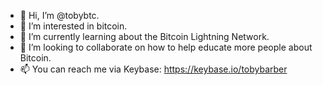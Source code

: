 - 👋 Hi, I’m @tobybtc.
- 👀 I’m interested in bitcoin.
- 🌱 I’m currently learning about the Bitcoin Lightning Network.
- 💞️ I’m looking to collaborate on how to help educate more people about Bitcoin.
- 📫 You can reach me via Keybase: https://keybase.io/tobybarber

<!---
tobybtc/tobybtc is a ✨ special ✨ repository because its `README.md` (this file) appears on your GitHub profile.
You can click the Preview link to take a look at your changes.
--->
